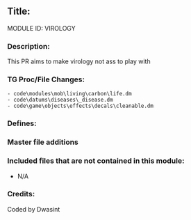 ## Title: <!--Title of your addition-->

<!-- uppercase, underscore_connected name of your module, that you use to mark files-->
MODULE ID: VIROLOGY 

### Description:

This PR aims to make virology not ass to play with

<!-- Here, try to describe what your PR does, what features it provides and any other directly useful information -->

### TG Proc/File Changes:

<!-- If you had to edit, or append to any core procs in the process of making this PR, list them here. APPEND: Also, please include any files that you've changed. .DM files that is. -->
	- code\modules\mob\living\carbon\life.dm
	- code\datums\diseases\_disease.dm
	- code\game\objects\effects\decals\cleanable.dm

### Defines:

<!-- If you needed to add any defines, mention the files you added those defines in -->
	

### Master file additions

<!-- Any master file changes you've made to existing master files or if you've added a new master file. Please mark either as #NEW or #CHANGE -->

### Included files that are not contained in this module:

- N/A
<!-- Likewise, be it a non-modular file or a modular one that's not contained within the folder belonging to this specific module, it should be mentioned here -->

### Credits:

<!-- Here go the credits to you, dear coder, and in case of collaborative work or ports, credits to the original source of the code -->
<!-- Orignal Coders -->
<!-- Orignal Coders -->
Coded by Dwasint
